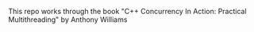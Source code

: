 This repo works through the book "C++ Concurrency In Action: Practical Multithreading" by Anthony Williams
